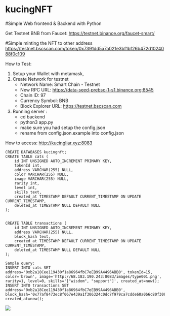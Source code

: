 # kucingNFT

#Simple Web frontend & Backend with Python

Get Testnet BNB from Faucet: https://testnet.binance.org/faucet-smart/


#Simple minting the NFT to other address
https://testnet.bscscan.com/token/0x7391dd5a7a021e3bf1bf26b472d1024088f0c109


How to Test:
1. Setup your Wallet with metamask,
2. Create Network for testnet
    - Network Name: Smart Chain - Testnet
    - New RPC URL: https://data-seed-prebsc-1-s1.binance.org:8545
    - Chain ID: 97
    - Currency Symbol: BNB
    - Block Explorer URL: https://testnet.bscscan.com
3. Running server :
   - cd backend
   - python3 app.py
   - make sure you had setup the config.json
   - rename from config.json.example into config.json


How to access: http://kucingliar.xyz:8083

```
CREATE DATABASES kucingnft;
CREATE TABLE cats (
    id INT UNSIGNED AUTO_INCREMENT PRIMARY KEY,
    tokenId int,
    address VARCHAR(255) NULL,
    color VARCHAR(255) NULL,
    image VARCHAR(255) NULL,
    rarity int,
    level int,
    skills text,
    created_at TIMESTAMP DEFAULT CURRENT_TIMESTAMP ON UPDATE CURRENT_TIMESTAMP,
    deleted_at TIMESTAMP NULL DEFAULT NULL
);


CREATE TABLE transactions (
    id INT UNSIGNED AUTO_INCREMENT PRIMARY KEY,
    address VARCHAR(255) NULL,
    block_hash text,
    created_at TIMESTAMP DEFAULT CURRENT_TIMESTAMP ON UPDATE CURRENT_TIMESTAMP,
    deleted_at TIMESTAMP NULL DEFAULT NULL
);

Sample query:
INSERT INTO cats SET address='0xb2a18Cee119430f1a86964fbC7eEB99A4496ABB0', tokenId=15, color='brown', image='http://68.183.190.243:8083/images/type001.png', rarity=1, level=0, skills='["wisdom", "support"]', created_at=now();
INSERT INTO transactions SET address='0xb2a18Cee119430f1a86964fbC7eEB99A4496ABB0', block_hash='0x77af8473ec8f067e439a1f306324c0dc7f979ca7cdde60a0b6c80f3082eb4603', created_at=now();
```

![](https://kucingliar.xyz/images/pic.png)
